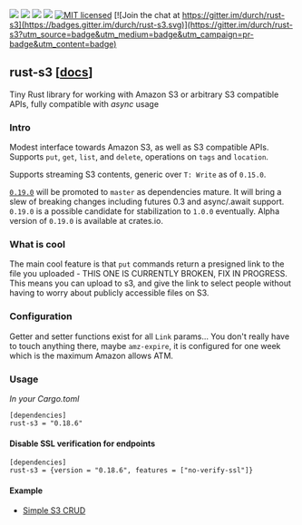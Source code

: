 [![](https://camo.githubusercontent.com/2fee3780a8605b6fc92a43dab8c7b759a274a6cf/68747470733a2f2f696d672e736869656c64732e696f2f62616467652f72757374632d737461626c652d627269676874677265656e2e737667)](https://www.rust-lang.org/downloads.html)
[![](https://travis-ci.org/durch/rust-s3.svg?branch=master)](https://travis-ci.org/durch/rust-s3)
[![](http://meritbadge.herokuapp.com/rust-s3)](https://crates.io/crates/rust-s3)
![](https://img.shields.io/crates/d/rust-s3.svg)
[![MIT licensed](https://img.shields.io/badge/license-MIT-blue.svg)](https://github.com/durch/rust-s3/blob/master/LICENSE.md)
[![Join the chat at https://gitter.im/durch/rust-s3](https://badges.gitter.im/durch/rust-s3.svg)](https://gitter.im/durch/rust-s3?utm_source=badge&utm_medium=badge&utm_campaign=pr-badge&utm_content=badge)
## rust-s3 [[docs](https://durch.github.io/rust-s3/)]

Tiny Rust library for working with Amazon S3 or arbitrary S3 compatible APIs, fully compatible with *async* usage

### Intro
Modest interface towards Amazon S3, as well as S3 compatible APIs.
Supports `put`, `get`, `list`, and `delete`, operations on `tags` and `location`.

Supports streaming S3 contents, generic over `T: Write` as of `0.15.0`.

[`0.19.0`](https://github.com/durch/rust-s3/pulls) will be promoted to `master` as dependencies mature. It will bring a slew of breaking changes including futures 0.3 and async/.await support. `0.19.0` is a possible candidate for stabilization to `1.0.0` eventually. Alpha version of `0.19.0` is available at crates.io.

### What is cool

The main cool feature is that `put` commands return a presigned link to the file you uploaded - THIS ONE IS CURRENTLY BROKEN, FIX IN PROGRESS.
This means you can upload to s3, and give the link to select people without having to worry about publicly accessible files on S3.


### Configuration

Getter and setter functions exist for all `Link` params... You don't really have to touch anything there, maybe `amz-expire`,
it is configured for one week which is the maximum Amazon allows ATM.

### Usage

*In your Cargo.toml*

```
[dependencies]
rust-s3 = "0.18.6"
```

#### Disable SSL verification for endpoints
```
[dependencies]
rust-s3 = {version = "0.18.6", features = ["no-verify-ssl"]}
```

#### Example

+ [Simple S3 CRUD](https://github.com/durch/rust-s3/blob/master/src/bin/simple_crud.rs)

